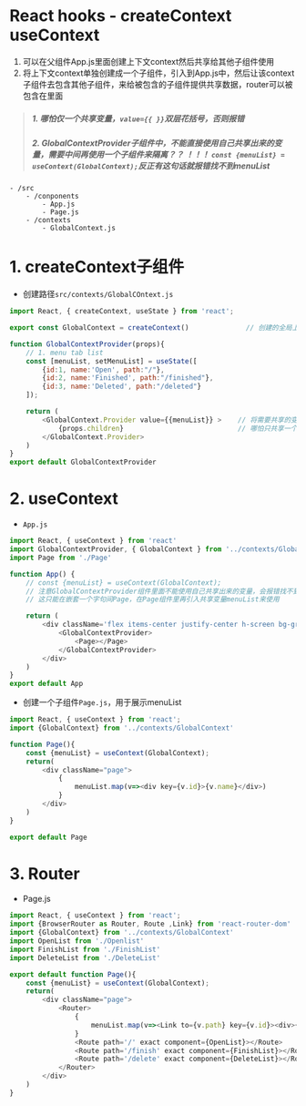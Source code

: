 
# React hooks - createContext useContext

1. 可以在父组件App.js里面创建上下文context然后共享给其他子组件使用
2. 将上下文context单独创建成一个子组件，引入到App.js中，然后让该context子组件去包含其他子组件，来给被包含的子组件提供共享数据，router可以被包含在里面

> ##### 1. 哪怕仅一个共享变量，`value={{ }}`双层花括号，否则报错
> ##### 2. GlobalContextProvider子组件中，不能直接使用自己共享出来的变量，需要中间再使用一个子组件来隔离？？ ！！！ `const {menuList} = useContext(GlobalContext);`反正有这句话就报错找不到menuList

```
- /src
    - /conponents
        - App.js
        - Page.js
    - /contexts
        - GlobalContext.js
```

# 1. createContext子组件

- 创建路径`src/contexts/GlobalCOntext.js`
```javascript
import React, { createContext, useState } from 'react';

export const GlobalContext = createContext()              // 创建的全局上下问需要export出去，

function GlobalContextProvider(props){
    // 1. menu tab list
    const [menuList, setMenuList] = useState([
        {id:1, name:'Open', path:"/"},
        {id:2, name:'Finished', path:"/finished"},
        {id:3, name:'Deleted', path:"/deleted"}
    ]);

    return (
        <GlobalContext.Provider value={{menuList}} >    // 将需要共享的变量放在value中
            {props.children}                            // 哪怕只共享一个变量也需要双层花括号{{ }}！！！！！！
        </GlobalContext.Provider>
    )
}
export default GlobalContextProvider
```

# 2. useContext

- `App.js`
```javascript
import React, { useContext } from 'react'
import GlobalContextProvider, { GlobalContext } from '../contexts/GlobalContext'
import Page from './Page'

function App() {
    // const {menuList} = useContext(GlobalContext);
    // 注意GlobalContextProvider组件里面不能使用自己共享出来的变量，会报错找不到menuLst变量！！！！！！！！！！
    // 这只能在嵌套一个字句间Page，在Page组件里再引入共享变量menuList来使用

    return (
        <div className='flex items-center justify-center h-screen bg-gray-100'>
            <GlobalContextProvider>
                <Page></Page>
            </GlobalContextProvider>
        </div>
    )
}
export default App
```

- 创建一个子组件`Page.js`，用于展示menuList
```javascript
import React, { useContext } from 'react';
import {GlobalContext} from '../contexts/GlobalContext'

function Page(){
    const {menuList} = useContext(GlobalContext);
    return(
        <div className="page">
            {
                menuList.map(v=><div key={v.id}>{v.name}</div>)
            }
        </div>
    )
}

export default Page
```


# 3. Router

- Page.js

```javascript
import React, { useContext } from 'react';
import {BrowserRouter as Router, Route ,Link} from 'react-router-dom'
import {GlobalContext} from '../contexts/GlobalContext'
import OpenList from './Openlist'
import FinishList from './FinishList'
import DeleteList from './DeleteList'

export default function Page(){
    const {menuList} = useContext(GlobalContext);
    return(
        <div className="page">
            <Router>
                {
                    menuList.map(v=><Link to={v.path} key={v.id}><div>{v.name}</div></Link>)
                }
                <Route path='/' exact component={OpenList}></Route>
                <Route path='/finish' exact component={FinishList}></Route>
                <Route path='/delete' exact component={DeleteList}></Route>
            </Router>
        </div>
    )
}
```







